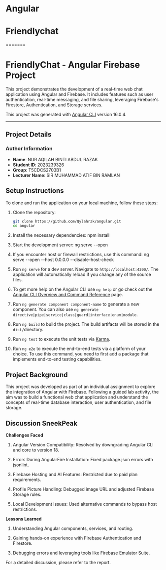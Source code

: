 # Angular
# Friendlychat
=======

# FriendlyChat - Angular Firebase Project

This project demonstrates the development of a real-time web chat application using Angular and Firebase. It includes features such as user authentication, real-time messaging, and file sharing, leveraging Firebase's Firestore, Authentication, and Storage services.

This project was generated with [Angular CLI](https://github.com/angular/angular-cli) version 16.0.4.

---

## **Project Details**

### **Author Information**
- **Name**: NUR AQILAH BINTI ABDUL RAZAK 
- **Student ID**: 2023239326 
- **Group**: T5CDCS2703B1  
- **Lecturer Name**: SIR MUHAMMAD ATIF BIN RAMLAN  


## **Setup Instructions**

To clone and run the application on your local machine, follow these steps:

1. Clone the repository:
   ```bash
   git clone https://github.com/Qylahrzk/angular.git
   cd angular

2. Install the necessary dependencies:
   npm install

3. Start the development server:
   ng serve --open

4. If you encounter host or firewall restrictions, use this command:
   ng serve --open --host 0.0.0.0 --disable-host-check

5. Run `ng serve` for a dev server. Navigate to `http://localhost:4200/`. The application will automatically reload if you change any of the source files.

6. To get more help on the Angular CLI use `ng help` or go check out the [Angular CLI Overview and Command Reference](https://angular.io/cli) page.

7. Run `ng generate component component-name` to generate a new component. You can also use `ng generate directive|pipe|service|class|guard|interface|enum|module`.

8. Run `ng build` to build the project. The build artifacts will be stored in the `dist/`directory.

9. Run `ng test` to execute the unit tests via [Karma](https://karma-runner.github.io).

10. Run `ng e2e` to execute the end-to-end tests via a platform of your choice. To use this command, you need to first add a package that implements end-to-end testing capabilities.


## **Project Background**

This project was developed as part of an individual assignment to explore the integration of Angular with Firebase. Following a guided lab activity, the aim was to build a functional web chat application and understand the concepts of real-time database interaction, user authentication, and file storage.


## **Discussion SneekPeak**

**Challenges Faced**
1. Angular Version Compatibility: Resolved by downgrading Angular CLI and core to version 18.

2. Errors During AngularFire Installation: Fixed package.json errors with jsonlint.

3. Firebase Hosting and AI Features: Restricted due to paid plan requirements.

4. Profile Picture Handling: Debugged image URL and adjusted Firebase Storage rules.

5. Local Development Issues: Used alternative commands to bypass host restrictions.

**Lessons Learned**
1. Understanding Angular components, services, and routing.

2. Gaining hands-on experience with Firebase Authentication and Firestore.

3. Debugging errors and leveraging tools like Firebase Emulator Suite.
   
For a detailed discussion, please refer to the report.
